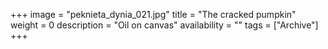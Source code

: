 +++
image = "peknieta_dynia_021.jpg"
title = "The cracked pumpkin"
weight = 0
description = "Oil on canvas"
availability = ""
tags = ["Archive"]
+++
